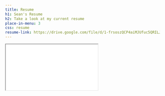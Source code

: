 ```yaml
---
title: Resume
h1: Sean's Resume
h2: Take a look at my current resume
place-in-menu: 3
css: resume
resume-link: https://drive.google.com/file/d/1-frsoszQCP4aiMJUfuc5QRILJCvb3Ctu/preview
---
```

<iframe title="{{ page.h1 }}" src="{{ page.resume-link }}"></iframe>